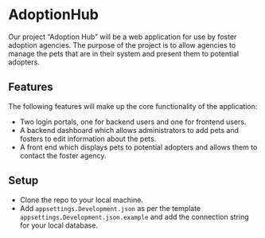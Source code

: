 # AdoptionHub
Our project “Adoption Hub” will be a web application for use by foster adoption agencies. The purpose of the project is to allow agencies to manage the pets that are in their system and present them to potential adopters.  

## Features 
The following features will make up the core functionality of the application: 
- Two login portals, one for backend users and one for frontend users. 
- A backend dashboard which allows administrators to add pets and fosters to edit information about the pets. 
- A front end which displays pets to potential adopters and allows them to contact the foster agency. 

## Setup
- Clone the repo to your local machine.
- Add `appsettings.Development.json` as per the template `appsettings.Development.json.example` and add the connection string for your local database.
 

